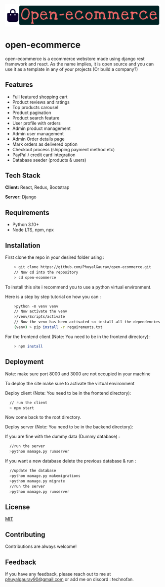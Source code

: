 ﻿
![Logo](.github/logo.png)

# open-ecommerce

open-ecommerce is a ecommerce webstore made using django rest framework and react. As the name implies, it is open source and you can use it as a template in any of your projects (Or build a company?)


## Features

*   Full featured shopping cart
*   Product reviews and ratings
*   Top products carousel
*   Product pagination
*   Product search feature
*   User profile with orders
*   Admin product management
*   Admin user management
*   Admin Order details page
*   Mark orders as delivered option
*   Checkout process (shipping payment method etc)
*   PayPal / credit card integration
*   Database seeder (products & users)


## Tech Stack

**Client:** React, Redux, Bootstrap

**Server:** Django
## Requirements
* Python 3.10+
* Node LTS, npm, npx

## Installation

First clone the repo in your desired folder using :

```bash
    > git clone https://github.com/PhuyalGaurav/open-ecommerce.git
    // Now cd into the repository
    > cd open-ecommerce
```
To install this site i recommend you to use a python virtual environment.

Here is a step by step tutorial on how you can :

```bash
    >python -m venv venv
    // Now activate the venv
    >/venv/Scripts/activate
    // Now the venv has been activated so install all the dependencies for server
    (venv) > pip install -r requirements.txt
```
For the frontend client (Note: You need to be in the frontend directory): 
```bash
    > npm install
```
    
## Deployment

Note: make sure port 8000 and 3000 are not occupied in your machine

To deploy the site make sure to activate the virtual environment

Deploy client (Note: You need to be in the frontend directory):
```bash
  // run the client
  > npm start
```
Now come back to the root directory.

Deploy server (Note: You need to be in the backend directory):

If you are fine with the dummy data (Dummy database) : 

```bash
  //run the server
  >python manage.py runserver
```
If you want a new database delete the previous database & run : 

```bash
  //update the database
  >python manage.py makemigrations
  >python manage.py migrate
  //run the server
  >python manage.py runserver
```


## License

[MIT](https://choosealicense.com/licenses/mit/)


## Contributing

Contributions are always welcome!




## Feedback

If you have any feedback, please reach out to me at phuyalgaurav90@gmail.com or add me on discord : technofan. 

